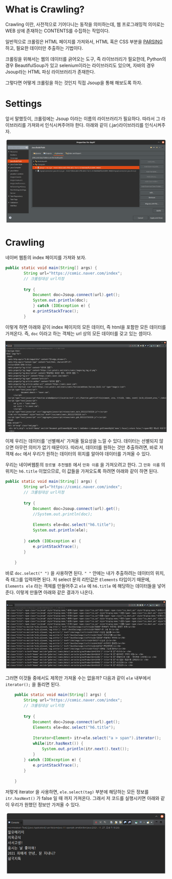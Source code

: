 # What is Crawling? 

Crawling 이란, 사전적으로 기어다니는 동작을 의미하는데, 웹 프로그래밍적 의미로는 WEB 상에 존재하는 CONTENTS를 수집하는 작업이다. 

일반적으로 크롤링은 HTML 페이지를 가져와서, HTML 혹은 CSS 부분을 [PARSING](https://na27.tistory.com/230) 하고,  필요한 데이터만 추출하는 기법이다. 

크롤링을 위해서는 웹의 데이터를 긁어오는 도구, 즉 라이브러리가 필요한데, Python의 경우 BeautifulSoup가 있고 selenium이라는 라이브러리도 있으며, 자바의 경우 Jsoup라는 HTML 파싱 라이브러리가 존재한다. 

그렇다면 어떻게 크롤링을 하는 것인지 직접 Jsoup을 통해 해보도록 하자. 

# Settings 

앞서 말했듯이, 크롤링에는 Jsoup 이라는 이름의 라이브러리가 필요하다. 따라서 그 라이브러리를 가져와서 인식시켜주어야 한다. 아래와 같이 (.jar)라이브러리를 인식시켜주자. 

![JSOUP](./image/Jsoup.png)

# Crawling 

네이버 웹툰의 index 페이지를 가져와 보자. 

```java
public static void main(String[] args) {
		String url="https://comic.naver.com/index";
		// 크롤링대상 url지정
		
		try {
			Document doc=Jsoup.connect(url).get();
			System.out.println(doc);
            } catch (IOException e) {
			e.printStackTrace();
		}
``` 

이렇게 하면 아래와 같이 index 페이지의 모든 데이터, 즉 html을 포함한 모든 데이터를 가져온다. 즉, `doc` 이라고 하는 객체는 url 상의 모든 데이터를 갖고 있는 셈이다. 

![1](./image/1.png)

이제 우리는 데이터를 '선별해서' 가져올 필요성을 느낄 수 있다. 데이터는 선별되지 않으면 아무런 의미가 없기 때문이다. 따라서, 데이터를 원하는 것만 추출하려면, 바로 저 객채 `doc` 에서 우리가 원하는 데이터의 위치를 알아야 데이터를 가져올 수 있다. 

우리는 네이버웹툰의 `장르별 추천웹툰` 에서 `만화 이름` 을 가져오려고 한다. 그 `만화 이름` 의 위치는 `h6.title` 이었으므로, 이 값들을 가져오도록 하려면 아래와 같이 하면 된다. 

```java
public static void main(String[] args) {
		String url="https://comic.naver.com/index";
		// 크롤링대상 url지정
		
		try {
			Document doc=Jsoup.connect(url).get();
			//System.out.println(doc);
			
			Elements ele=doc.select("h6.title");
			System.out.println(ele);
		
		} catch (IOException e) {
			e.printStackTrace();
		}

	}
``` 

바로 `doc.select(" ")` 을 사용하면 된다. `" "` 안에는 내가 추출하려는 데이터의 위치, 즉 태그를 입력하면 된다. 저 select 문의 리턴값은 `Elements` 타입이기 때문에, `Elements ele` 라는 객체를 만들어주고 `ele` 에 `h6.title` 에 해당하는 데이터들을 넣어준다. 이렇게 만들면 아래와 같은 결과가 나온다. 

![2](./image/2.png)

그러면 이것들 중에서도 제목만 가져올 수는 없을까? 다음과 같이 `ele` 내부에서 `iterator();` 을 돌리면 된다. 

```java
	public static void main(String[] args) {
		String url="https://comic.naver.com/index";
		// 크롤링대상 url지정
		
		try {
			Document doc=Jsoup.connect(url).get();
			Elements ele=doc.select("h6.title");
				
			Iterator<Element> itr=ele.select("a > span").iterator();
			while(itr.hasNext()) {
				System.out.println(itr.next().text());
			}
		} catch (IOException e) {
			e.printStackTrace();
		}

	}
```

저렇게 iterator 을 사용하면, `ele.select(tag)` 부분에 해당하는 모든 정보를 `itr.hasNext()` 가 false 일 때 까지 가져온다. 그래서 저 코드를 실행시키면 아래와 같이 우리가 원했던 정보만 가져올 수 있다. 

![3](./image/3.png)
